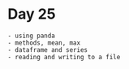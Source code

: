 # Day 25
    - using panda
    - methods, mean, max
    - dataframe and series
    - reading and writing to a file
